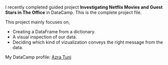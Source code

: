 I recently completed guided project **Investigating Netflix Movies and Guest Stars in The Office** in DataCamp. This is the complete project file.

This project mainly focuses on,
- Creating a DataFrame from a dictionary.
- A visual inspection of our data.
- Deciding which kind of vizualization conveys the right message from the data. 

My DataCamp profile: [Azra Tuni](https://www.datacamp.com/profile/azratuni)

